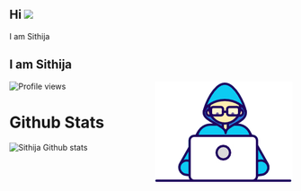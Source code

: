 ## Hi <img src="https://raw.githubusercontent.com/MartinHeinz/MartinHeinz/master/wave.gif" width="50px">
I am Sithija

## I am Sithija

<img align="right" src="https://github.com/RazorKenway/RazorKenway/raw/main/Developer.gif" style="max-width:100%;">

![Profile views](https://gpvc.arturio.dev/Sithijadewmina)
#   **Github Stats**
![Sithija Github stats](https://github-readme-stats.vercel.app/api?username=Sithijadewmina&show_icons=true&theme=tokyonight)
